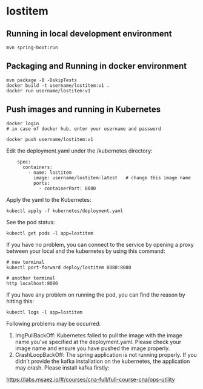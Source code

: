 # lostitem

## Running in local development environment

```
mvn spring-boot:run
```

## Packaging and Running in docker environment

```
mvn package -B -DskipTests
docker build -t username/lostitem:v1 .
docker run username/lostitem:v1
```

## Push images and running in Kubernetes

```
docker login 
# in case of docker hub, enter your username and password

docker push username/lostitem:v1
```

Edit the deployment.yaml under the /kubernetes directory:
```
    spec:
      containers:
        - name: lostitem
          image: username/lostitem:latest   # change this image name
          ports:
            - containerPort: 8080

```

Apply the yaml to the Kubernetes:
```
kubectl apply -f kubernetes/deployment.yaml
```

See the pod status:
```
kubectl get pods -l app=lostitem
```

If you have no problem, you can connect to the service by opening a proxy between your local and the kubernetes by using this command:
```
# new terminal
kubectl port-forward deploy/lostitem 8080:8080

# another terminal
http localhost:8080
```

If you have any problem on running the pod, you can find the reason by hitting this:
```
kubectl logs -l app=lostitem
```

Following problems may be occurred:

1. ImgPullBackOff:  Kubernetes failed to pull the image with the image name you've specified at the deployment.yaml. Please check your image name and ensure you have pushed the image properly.
1. CrashLoopBackOff: The spring application is not running properly. If you didn't provide the kafka installation on the kubernetes, the application may crash. Please install kafka firstly:

https://labs.msaez.io/#/courses/cna-full/full-course-cna/ops-utility

